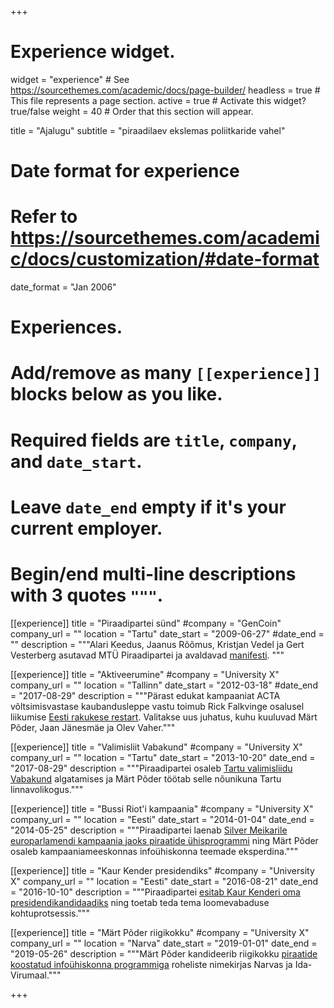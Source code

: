 +++
# Experience widget.
widget = "experience"  # See https://sourcethemes.com/academic/docs/page-builder/
headless = true  # This file represents a page section.
active = true  # Activate this widget? true/false
weight = 40  # Order that this section will appear.

title = "Ajalugu"
subtitle = "piraadilaev ekslemas poliitkaride vahel"

# Date format for experience
#   Refer to https://sourcethemes.com/academic/docs/customization/#date-format
date_format = "Jan 2006"

# Experiences.
#   Add/remove as many `[[experience]]` blocks below as you like.
#   Required fields are `title`, `company`, and `date_start`.
#   Leave `date_end` empty if it's your current employer.
#   Begin/end multi-line descriptions with 3 quotes `"""`.
[[experience]]
  title = "Piraadipartei sünd"
  #company = "GenCoin"
  company_url = ""
  location = "Tartu"
  date_start = "2009-06-27"
  #date_end = ""
  description = """Alari Keedus, Jaanus Rõõmus, Kristjan Vedel ja Gert Vesterberg asutavad MTÜ Piraadipartei ja avaldavad [manifesti](https://ekspress.delfi.ee/kuum/eesti-piraadipartei-ullitas-manifesti?id=27689721).
  """

[[experience]]
  title = "Aktiveerumine"
  #company = "University X"
  company_url = ""
  location = "Tallinn"
  date_start = "2012-03-18"
  #date_end = "2017-08-29"
  description = """Pärast edukat kampaaniat ACTA võltsimisvastase kaubandusleppe vastu toimub Rick Falkvinge osalusel liikumise [Eesti rakukese restart](https://web.archive.org/web/20170404020256/http://piraadipartei.ee/piraadipoliitika-arutelu). Valitakse uus juhatus, kuhu kuuluvad Märt Põder, Jaan Jänesmäe ja Olev Vaher."""


[[experience]]
  title = "Valimisliit Vabakund"
  #company = "University X"
  company_url = ""
  location = "Tartu"
  date_start = "2013-10-20"
  date_end = "2017-08-29"
  description = """Piraadipartei osaleb [Tartu valimisliidu Vabakund](https://et.wikipedia.org/wiki/Vabakund) algatamises ja Märt Põder töötab selle nõunikuna Tartu linnavolikogus."""

[[experience]]
  title = "Bussi Riot'i kampaania"
  #company = "University X"
  company_url = ""
  location = "Eesti"
  date_start = "2014-01-04"
  date_end = "2014-05-25"
  description = """Piraadipartei laenab [Silver Meikarile europarlamendi kampaania jaoks piraatide ühisprogrammi](https://et.wikipedia.org/wiki/Silver_Meikar#2014._aasta_Euroopa_parlamendi_valimised) ning Märt Põder osaleb kampaaniameeskonnas infoühiskonna teemade eksperdina."""

[[experience]]
  title = "Kaur Kender presidendiks"
  #company = "University X"
  company_url = ""
  location = "Eesti"
  date_start = "2016-08-21"
  date_end = "2016-10-10"
  description = """Piraadipartei [esitab Kaur Kenderi oma presidendikandidaadiks](https://web.archive.org/web/20160602014658/http://nihilist.fm/kender-presidendiks-tosiselt/) ning toetab teda tema loomevabaduse kohtuprotsessis."""

[[experience]]
  title = "Märt Põder riigikokku"
  #company = "University X"
  company_url = ""
  location = "Narva"
  date_start = "2019-01-01"
  date_end = "2019-05-26"
  description = """Märt Põder kandideerib riigikokku [piraatide koostatud infoühiskonna programmiga](https://gafgaf.infoaed.ee/posts/programm/) roheliste nimekirjas Narvas ja Ida-Virumaal."""

+++
